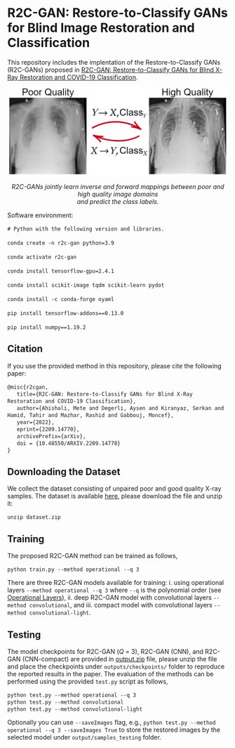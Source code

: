 R2C-GAN: Restore-to-Classify GANs for Blind Image Restoration and Classification
=============================

This repository includes the implentation of the Restore-to-Classify GANs (R2C-GANs) proposed in [R2C-GAN: Restore-to-Classify GANs for Blind X-Ray Restoration and COVID-19 Classification](https://arxiv.org/abs/2209.14770).

<p align="center">
<img src="images/r2c-gan.png" width="500"/>
</p>
<p align="center">
<em>R2C-GANs jointly learn inverse and forward mappings between poor and high quality image domains <br/> and predict the class labels.</em>
</p>


Software environment:
```
# Python with the following version and libraries.

conda create -n r2c-gan python=3.9

conda activate r2c-gan

conda install tensorflow-gpu=2.4.1

conda install scikit-image tqdm scikit-learn pydot

conda install -c conda-forge oyaml

pip install tensorflow-addons==0.13.0

pip install numpy==1.19.2
```

## Citation

If you use the provided method in this repository, please cite the following paper:

```
@misc{r2cgan,
   title={R2C-GAN: Restore-to-Classify GANs for Blind X-Ray Restoration and COVID-19 Classification}, 
   author={Ahishali, Mete and Degerli, Aysen and Kiranyaz, Serkan and Hamid, Tahir and Mazhar, Rashid and Gabbouj, Moncef},
   year={2022},
   eprint={2209.14770},
   archivePrefix={arXiv},
   doi = {10.48550/ARXIV.2209.14770}
}

```

## Downloading the Dataset

We collect the dataset consisting of unpaired poor and good quality X-ray samples. The dataset is available [here](https://drive.google.com/file/d/1-bfZohPet9kXoBDW4Ujicod-p7mtU05I/view?usp=sharing), please download the file and unzip it:

```
unzip dataset.zip
```

## Training

The proposed R2C-GAN method can be trained as follows,
```
python train.py --method operational --q 3
```

There are three R2C-GAN models available for training: i. using operational layers ```--method operational --q 3``` where ```--q``` is the polynomial order (see [Operational Layers](https://arxiv.org/abs/2209.14770)), ii. deep R2C-GAN model with convolutional layers ```--method convolutional```, and iii. compact model with convolutional layers ```--method convolutional-light```.

## Testing

The model checkpoints for R2C-GAN (<em>Q</em> = 3), R2C-GAN (CNN), and R2C-GAN (CNN-compact) are provided in [output.zip](https://drive.google.com/file/d/1bG9YrH8vNg401KMEojCinb2bj-Ha25rr/view?usp=sharing) file, please unzip the file and place the checkpoints under ```outputs/checkpoints/``` folder to reproduce the reported results in the paper. The evaluation of the methods can be performed using the provided ```test.py``` script as follows,
```
python test.py --method operational --q 3
python test.py --method convolutional
python test.py --method convolutional-light
```
Optionally you can use ```--saveImages``` flag, e.g., ```python test.py --method operational --q 3 --saveImages True``` to store the restored images by the selected model under ```output/samples_testing``` folder.